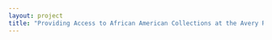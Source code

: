 ```yaml
--- 
layout: project 
title: "Providing Access to African American Collections at the Avery Research Center" 
---
```



